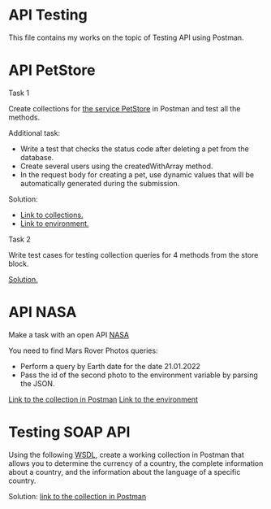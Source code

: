 # API Testing

This file contains my works on the topic of Testing API using Postman.

# API PetStore

Task 1

Create collections for [the service PetStore](https://petstore.swagger.io/) in Postman and test all the methods.

Additional task:
- Write a test that checks the status code after deleting a pet from the database.
- Create several users using the createdWithArray method.
- In the request body for creating a pet, use dynamic values that will be automatically generated during the submission.

Solution:
- [Link to collections.](https://www.postman.com/gold-spaceship-323342/workspace/api-testing/collection/26944854-e98f137f-aa77-498b-af9e-dba538d8f301?action=share&creator=26944854)
- [Link to environment.](https://www.postman.com/gold-spaceship-323342/workspace/api-testing/environment/26944854-39fad63b-697b-4ada-8936-9c46909b6df2)

Task 2

Write test cases for testing collection queries for 4 methods from the store block.

[Solution.]()

# API NASA

Make a task with an open API [NASA](https://api.nasa.gov/) 

You need to find Mars Rover Photos queries:
- Perform a query by Earth date for the date 21.01.2022
- Pass the id of the second photo to the environment variable by parsing the JSON. 

[Link to the collection in Postman](https://www.postman.com/gold-spaceship-323342/workspace/api-testing/collection/26944854-e55976f0-f9a4-43a5-a0c1-5ae6b68a2aa7?action=share&creator=26944854)
[Link to the environment](https://www.postman.com/gold-spaceship-323342/workspace/api-testing/environment/26944854-3d934140-5e05-43f0-bdb3-faa5ccd9f27a)

# Testing SOAP API

Using the following [WSDL](http://webservices.oorsprong.org/websamples.countryinfo/CountryInfoService.wso?WSDL), create a working collection in Postman that allows you to determine the currency of a country, the complete information about a country, and the information about the language of a specific country.

Solution: [link to the collection in Postman](https://www.postman.com/gold-spaceship-323342/workspace/api-testing/collection/26944854-51d06b14-90d1-4ae5-a137-a69c54875801?action=share&creator=26944854)